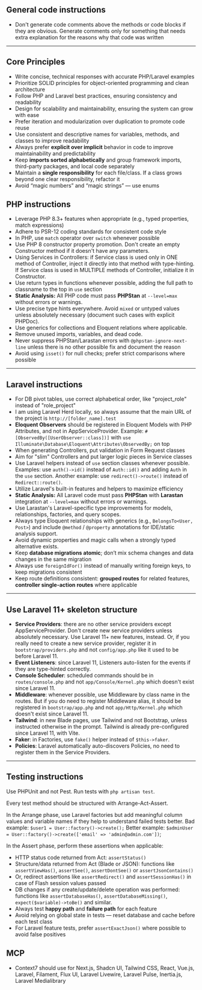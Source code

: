 ## General code instructions

- Don't generate code comments above the methods or code blocks if they are obvious. Generate comments only for something that needs extra explanation for the reasons why that code was written

---

## Core Principles

- Write concise, technical responses with accurate PHP/Laravel examples
- Prioritize SOLID principles for object-oriented programming and clean architecture
- Follow PHP and Laravel best practices, ensuring consistency and readability
- Design for scalability and maintainability, ensuring the system can grow with ease
- Prefer iteration and modularization over duplication to promote code reuse
- Use consistent and descriptive names for variables, methods, and classes to improve readability
- Always prefer **explicit over implicit** behavior in code to improve maintainability and predictability
- Keep **imports sorted alphabetically** and group framework imports, third-party packages, and local code separately
- Maintain a **single responsibility** for each file/class. If a class grows beyond one clear responsibility, refactor it
- Avoid “magic numbers” and “magic strings” — use enums

## PHP instructions

- Leverage PHP 8.3+ features when appropriate (e.g., typed properties, match expressions)
- Adhere to PSR-12 coding standards for consistent code style
- In PHP, use `match` operator over `switch` whenever possible
- Use PHP 8 constructor property promotion. Don't create an empty Constructor method if it doesn't have any parameters.
- Using Services in Controllers: if Service class is used only in ONE method of Controller, inject it directly into that method with type-hinting. If Service class is used in MULTIPLE methods of Controller, initialize it in Constructor.
- Use return types in functions whenever possible, adding the full path to classname to the top in `use` section
- **Static Analysis:** All PHP code must pass **PHPStan** at `--level=max` without errors or warnings.
- Use precise type hints everywhere. Avoid `mixed` or untyped values unless absolutely necessary (document such cases with explicit PHPDoc).
- Use generics for collections and Eloquent relations where applicable.
- Remove unused imports, variables, and dead code.
- Never suppress PHPStan/Larastan errors with `@phpstan-ignore-next-line` unless there is no other possible fix and document the reason
- Avoid using `isset()` for null checks; prefer strict comparisons where possible

---

## Laravel instructions

- For DB pivot tables, use correct alphabetical order, like "project_role" instead of "role_project"
- I am using Laravel Herd locally, so always assume that the main URL of the project is `http://[folder_name].test`
- **Eloquent Observers** should be registered in Eloquent Models with PHP Attributes, and not in AppServiceProvider. Example: `#[ObservedBy([UserObserver::class])]` with `use Illuminate\Database\Eloquent\Attributes\ObservedBy;` on top
- When generating Controllers, put validation in Form Request classes
- Aim for "slim" Controllers and put larger logic pieces in Service classes
- Use Laravel helpers instead of `use` section classes whenever possible. Examples: use `auth()->id()` instead of `Auth::id()` and adding `Auth` in the `use` section. Another example: use `redirect()->route()` instead of `Redirect::route()`.
- Utilize Laravel's built-in features and helpers to maximize efficiency
- **Static Analysis:** All Laravel code must pass **PHPStan** with **Larastan** integration at `--level=max` without errors or warnings.
- Use Larastan's Laravel-specific type improvements for models, relationships, factories, and query scopes.
- Always type Eloquent relationships with generics (e.g., `BelongsTo<User, Post>`) and include `@method` / `@property` annotations for IDE/static analysis support.
- Avoid dynamic properties and magic calls when a strongly typed alternative exists.
- Keep **database migrations atomic**; don’t mix schema changes and data changes in the same migration
- Always use `foreignIdFor()` instead of manually writing foreign keys, to keep migrations consistent
- Keep route definitions consistent: **grouped routes** for related features, **controller single-action routes** where applicable

---

## Use Laravel 11+ skeleton structure

- **Service Providers**: there are no other service providers except AppServiceProvider. Don't create new service providers unless absolutely necessary. Use Laravel 11+ new features, instead. Or, if you really need to create a new service provider, register it in `bootstrap/providers.php` and not `config/app.php` like it used to be before Laravel 11.
- **Event Listeners**: since Laravel 11, Listeners auto-listen for the events if they are type-hinted correctly.
- **Console Scheduler**: scheduled commands should be in `routes/console.php` and not `app/Console/Kernel.php` which doesn't exist since Laravel 11.
- **Middleware**: whenever possible, use Middleware by class name in the routes. But if you do need to register Middleware alias, it should be registered in `bootstrap/app.php` and not `app/Http/Kernel.php` which doesn't exist since Laravel 11.
- **Tailwind**: in new Blade pages, use Tailwind and not Bootstrap, unless instructed otherwise in the prompt. Tailwind is already pre-configured since Laravel 11, with Vite.
- **Faker**: in Factories, use `fake()` helper instead of `$this->faker`.
- **Policies**: Laravel automatically auto-discovers Policies, no need to register them in the Service Providers.

---

## Testing instructions

Use PHPUnit and not Pest. Run tests with `php artisan test`.

Every test method should be structured with Arrange-Act-Assert.

In the Arrange phase, use Laravel factories but add meaningful column values and variable names if they help to understand failed tests better.
Bad example: `$user1 = User::factory()->create();`
Better example: `$adminUser = User::factory()->create(['email' => 'admin@admin.com'])`;

In the Assert phase, perform these assertions when applicable:
- HTTP status code returned from Act: `assertStatus()`
- Structure/data returned from Act (Blade or JSON): functions like `assertViewHas()`, `assertSee()`, `assertDontSee()` or `assertJsonContains()`
- Or, redirect assertions like `assertRedirect()` and `assertSessionHas()` in case of Flash session values passed
- DB changes if any create/update/delete operation was performed: functions like `assertDatabaseHas()`, `assertDatabaseMissing()`, `expect($variable)->toBe()` and similar.
- Always test **happy path** and **failure path** for each feature
- Avoid relying on global state in tests — reset database and cache before each test class
- For Laravel feature tests, prefer `assertExactJson()` where possible to avoid false positives


## MCP

- Context7 should use for Next.js, Shadcn UI, Tailwind CSS, React, Vue.js, Laravel, Filament, Flux UI, Laravel Livewire,
  Laravel Pulse, Inertia.js, Laravel Medialibrary
